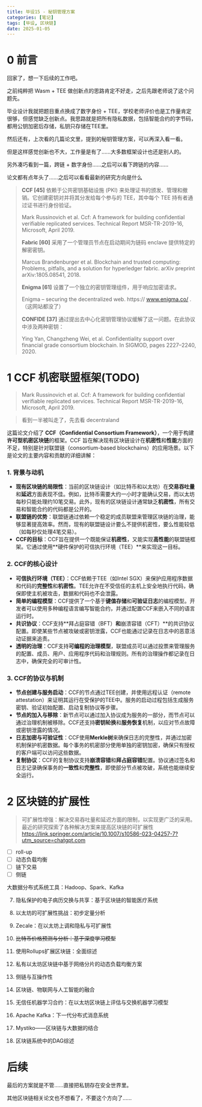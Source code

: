 ```yaml
---
title: 毕设15 - 秘钥管理方案
categories: [笔记]
tags: [毕设, 区块链]
date: 2025-01-05
---
```


# 0 前言

回家了，想一下后续的工作吧。

之前纯粹把 Wasm + TEE 做创新点的思路肯定不好走，之后先跟老师说了这个问题先。

毕业设计我就把题目重点换成了数字身份 + TEE，学校老师评价也是工作量肯定很够，但感觉缺乏创新点。我思路就是把所有隐私数据，包括智能合约的字节码，都用公钥加密后存储，私钥只存储在TEE里。

然后还有，上次看的几篇论文里，提到的秘钥管理方案，可以再深入看一看。

但是这样感觉创新也不大，工作量是有了……大多数框架设计也还是别人的。



另外凑巧看到一篇，跨链 + 数字身份……之后可以看下跨链的内容……

<!--more-->

论文都有点年头了……之后可以看看最新的研究方向是什么

> **CCF [45]** 依赖于公共密钥基础设施 (PKI) 来处理证书的颁发、管理和撤销。它创建密钥对并将其分发给每个参与的 TEE，其中每个 TEE 持有者通过证书进行身份验证。
>
> Mark Russinovich et al. Ccf: A framework for building confidential verifiable replicated services. Technical Report MSR-TR-2019-16, Microsoft, April 2019.
>
> 
>
> **Fabric [60]** 采用了一个管理员节点在启动期间为链码 enclave 提供特定的解密密钥。
>
> Marcus Brandenburger et al. Blockchain and trusted computing: Problems, pitfalls, and a solution for hyperledger fabric. arXiv preprint arXiv:1805.08541, 2018.
>
> 
>
> **Enigma [61]** 设置了一个独立的密钥管理组件，用于响应加密请求。
>
> Enigma – securing the decentralized web. https:// www.enigma.co/ .（这网站都没了）
>
> 
>
> **CONFIDE [37]** 通过提出去中心化密钥管理协议缓解了这一问题。在此协议中涉及两种密钥：
>
> Ying Yan, Changzheng Wei, et al. Confidentiality support over financial grade consortium blockchain. In SIGMOD, pages 2227–2240, 2020.



# 1 CCF 机密联盟框架(TODO)

> Mark Russinovich et al. Ccf: A framework for building confidential verifiable replicated services. Technical Report MSR-TR-2019-16, Microsoft, April 2019.



> 看到一半被叫走了，先去看 decentraland



这篇论文介绍了 **CCF（Confidential Consortium Framework）**，一个用于构建**许可型机密区块链**的框架。CCF 旨在解决现有区块链设计在**机密性**和**性能**方面的不足，特别是针对联盟链（consortium-based blockchains）的应用场景。以下是论文的主要内容和贡献的详细讲解：

### 1. **背景与动机**

- **现有区块链的局限性**：当前的区块链设计（如比特币和以太坊）在**交易吞吐量**和**延迟**方面表现不佳。例如，比特币需要大约一小时才能确认交易，而以太坊每秒只能处理约10笔交易。此外，现有的区块链设计通常缺乏**机密性**，所有交易和智能合约的代码都是公开的。
- **联盟链的优势**：联盟链通过依赖一个稳定的成员联盟来管理区块链的治理，能够显著提高效率。然而，现有的联盟链设计要么不提供机密性，要么性能较低（如每秒仅处理4笔交易）。
- **CCF的目标**：CCF旨在提供一个既能保证**机密性**，又能实现**高性能**的联盟链框架。它通过使用**硬件保护的可信执行环境（TEE）**来实现这一目标。

### 2. **CCF的核心设计**

- **可信执行环境（TEE）**：CCF依赖于TEE（如Intel SGX）来保护应用程序数据和代码的**完整性**和**机密性**。TEE允许在不受信任的主机上安全地执行代码，确保即使主机被攻击，数据和代码也不会泄露。
- **简单的编程模型**：CCF提供了一个基于**键值存储**和**可验证日志**的编程模型。开发者可以使用多种编程语言编写智能合约，并通过配置CCF来嵌入不同的语言运行时。
- **共识协议**：CCF支持**拜占庭容错（BFT）**和**崩溃容错（CFT）**的共识协议配置。即使某些节点被攻破或密钥泄露，CCF也能通过记录在日志中的恶意活动证据来追责。
- **透明的治理**：CCF支持**可编程的治理模型**，联盟成员可以通过投票来管理服务的配置、成员、用户、应用程序代码和治理规则。所有的治理操作都记录在日志中，确保完全的可审计性。

### 3. **CCF的协议与机制**

- **节点创建与服务启动**：CCF的节点通过TEE创建，并使用远程认证（remote attestation）来证明其运行在受保护的TEE中。服务的启动过程包括生成服务密钥、验证初始配置、启动复制协议等步骤。
- **节点的加入与移除**：新节点可以通过加入协议成为服务的一部分，而节点可以通过治理机制被移除。CCF还支持**密钥轮换**和**服务恢复**机制，以应对节点故障或密钥泄露的情况。
- **日志加密与可验证性**：CCF使用**Merkle树**来确保日志的完整性，并通过加密机制保护机密数据。每个事务的机密部分使用单独的密钥加密，确保只有授权的客户端可以访问这些数据。
- **复制协议**：CCF的复制协议支持**崩溃容错**和**拜占庭容错**配置。协议通过签名和日志记录确保事务的**一致性**和**完整性**，即使部分节点被攻破，系统也能继续安全运行。



# 2 区块链的扩展性

> 可扩展性增强：解决交易吞吐量和延迟方面的限制，以实现更广泛的采用。最近的研究探索了各种解决方案来提高区块链的可扩展性 https://link.springer.com/article/10.1007/s10586-023-04257-7?utm_source=chatgpt.com



- [ ] roll-up
- [ ] 动态负载均衡
- [ ] 链下交易
- [ ] 侧链

大数据分布式系统工具：Hadoop、Spark、Kafka





7. 隐私保护的电子病历交换与共享：基于区块链的智能医疗系统

12. 以太坊的可扩展性挑战：初步定量分析

14. Zecale：在以太坊上调和隐私与可扩展性

18. ~~比特币价格预测与分析：基于深度学习模型~~

91. 使用Rollups扩展区块链：全面综述
92. 私有以太坊区块链中基于网络分片的动态负载均衡方案

94. 侧链与互操作性

98. 区块链、物联网与人工智能的融合

99. 无信任机器学习合约：在以太坊区块链上评估与交换机器学习模型

101. Apache Kafka：下一代分布式消息系统
102. Mystiko——区块链与大数据的结合

123. 区块链系统中的DAG综述



# 后续

最后的方案就是不管……直接把私钥存在安全世界里。

其他区块链相关论文也不想看了，不要这个方向了……


